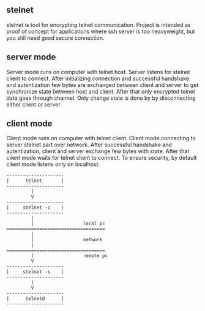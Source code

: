 ## stelnet

stelnet is tool for encrypting telnet communication. Project is intended as proof of concept for applications where ssh 
server is too heavyweight, but you still need good secure connection.

## server mode
Server mode runs on computer with telnet host. Server listens for stelnet client to connect. 
After initializing connection and successful handshake and autentization few bytes are 
exchanged between client and server to get synchronize state between host and client.
After that only encrypted telnet data goes through channel. 
Only change state is done by by disconnecting either client or server

## client mode
Client mode runs on computer with telnet client. 
Client mode connecting to server stelnet part over network. After successful handshake and autentization, client and 
server exchange few bytes with state. After that client mode waits for telnet client to connect.
To ensure security, by default client mode listens only on localhost. 

<!-- language: lang-none -->


    ---------------------
    |      telnet       |
    ---------------------
             |
             V        
    ---------------------                         
    |     stelnet -c    |                        
    ---------------------
             |
             |                  local pc
    ====================================            
             |
             |                  network
             |
    ====================================            
             |                  remote pc                  
             V  
    ---------------------                         
    |     stelnet -s    |                        
    ---------------------             
             |
             V        
    ---------------------                         
    |      telnetd      |                        
    ---------------------                                  
    
    




